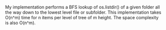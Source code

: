 My implementation performs a BFS lookup of os.listdir() of a given folder all the way down to the lowest level file or subfolder.
This implementation takes O(n^m) time for n items per level of tree of m height. The space complexity is also O(n^m).